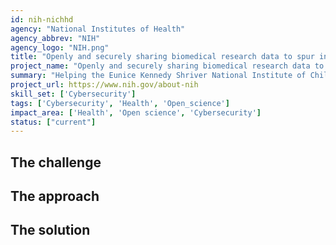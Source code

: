 ```yaml
---
id: nih-nichhd
agency: "National Institutes of Health"
agency_abbrev: "NIH"
agency_logo: "NIH.png"
title: "Openly and securely sharing biomedical research data to spur innovative and reponsible research"
project_name: "Openly and securely sharing biomedical research data to spur innovative and reponsible research"
summary: "Helping the Eunice Kennedy Shriver National Institute of Child Health and Human Development securely and broadly share biomedical research data to support innovative and responsible research to understand human development, improve reproductive health, enhance the lives of children and adolescents, and optimize abilities for all."
project_url: https://www.nih.gov/about-nih
skill_set: ['Cybersecurity']
tags: ['Cybersecurity', 'Health', 'Open_science']
impact_area: ['Health', 'Open science', 'Cybersecurity']
status: ["current"]
---
```


## The challenge

## The approach

## The solution  
